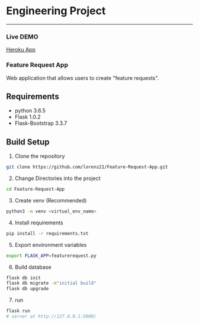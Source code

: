 # Engineering Project
---

### Live DEMO
[Heroku App](https://lorenz21-feature-request-app.herokuapp.com)

### Feature Request App
Web application that allows users to create "feature requests".


## Requirements

* python 3.6.5
* Flask 1.0.2
* Flask-Bootstrap 3.3.7


## Build Setup

1. Clone the repository
  ```bash
  git clone https://github.com/lorenz21/Feature-Request-App.git
  ```

2. Change Directories into the project
  ```bash
  cd Feature-Request-App
  ```

3. Create venv (Recommended)
  ```bash
  python3 -m venv <virtual_env_name>
  ```

4. Install requirements
  ```bash
  pip install -r requirements.txt
  ```

5. Export environment variables
  ```bash
  export FLASK_APP=featurerequest.py
  ```

6. Build database
  ```bash
  flask db init
  flask db migrate -m"initial build"
  flask db upgrade
  ```

7. run
  ```bash
  flask run  
  # server at http://127.0.0.1:5000/
